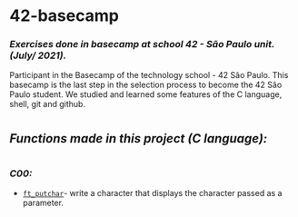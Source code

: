 # 42-basecamp

### _Exercises done in basecamp at school 42 - São Paulo unit. (July/ 2021)._

Participant in the Basecamp of the technology school - 42 São Paulo.
This basecamp is the last step in the selection process to become the 42 São Paulo student. We studied and learned some features of the C language, shell, git and github.

<h1></h1>

## _Functions made in this project (C language):_

<h1></h1>

### _C00:_

- [`ft_putchar`](c/c00/ex00)- write a character that displays the character passed as a parameter.
